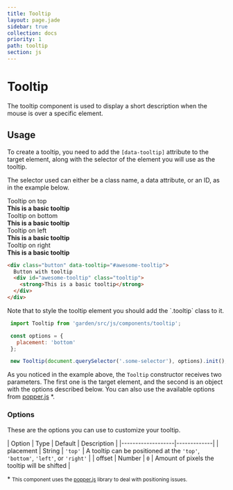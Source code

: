```yaml
---
title: Tooltip
layout: page.jade
sidebar: true
collection: docs
priority: 1
path: tooltip
section: js
---
```


# Tooltip
<p class="lead" data-tooltip-page>
  The tooltip component is used to display a short description when the mouse is over a specific element.
</p>

## Usage

To create a tooltip, you need to add the `[data-tooltip]` attribute to the target element, along with the selector of the element you will use as the tooltip.

The selector used can either be a class name, a data attribute, or an ID, as in the example below.

<div class="example example-code">
  <div class="button" data-tooltip="#top">
    Tooltip on top
    <div id="top" class="tooltip">
      <strong>This is a basic tooltip</strong>
    </div>
  </div>

  <div class="button" data-tooltip="#bottom">
    Tooltip on bottom
    <div id="bottom" class="tooltip">
      <strong>This is a basic tooltip</strong>
    </div>
  </div>

  <div class="button" data-tooltip="#left">
    Tooltip on left
    <div id="left" class="tooltip">
      <strong>This is a basic tooltip</strong>
    </div>
  </div>

  <div class="button" data-tooltip="#right">
    Tooltip on right
    <div id="right" class="tooltip">
      <strong>This is a basic tooltip</strong>
    </div>
  </div>
</div>

```html
<div class="button" data-tooltip="#awesome-tooltip">
  Button with tooltip
  <div id="awesome-tooltip" class="tooltip">
    <strong>This is a basic tooltip</strong>
  </div>
</div>
```

<p class="notification notification-warning">
  Note that to style the tooltip element you should add the `.tooltip` class to it.
</p>

```js
 import Tooltip from 'garden/src/js/components/tooltip';

 const options = {
   placement: 'bottom'
 };

 new Tooltip(document.querySelector('.some-selector'), options).init();
```

As you noticed in the example above, the `Tooltip` constructor receives two parameters. The first one is the target element, and the second is an object with the options described below. You can also use the available options from [popper.js](https://popper.js.org/documentation.html#new_Popper) \*.

### Options

These are the options you can use to customize your tooltip.

| Option            | Type | Default | Description |
|-------------------|-------------|
| placement  | String | `'top'` | A tooltip can be positioned at the `'top'`, `'bottom'`, `'left'`, or `'right'` |
| offset | Number | `0` | Amount of pixels the tooltip will be shifted |


\*
<small>
  This component uses the [popper.js](http://popper.js.org/) library to deal with positioning issues.
</small>
